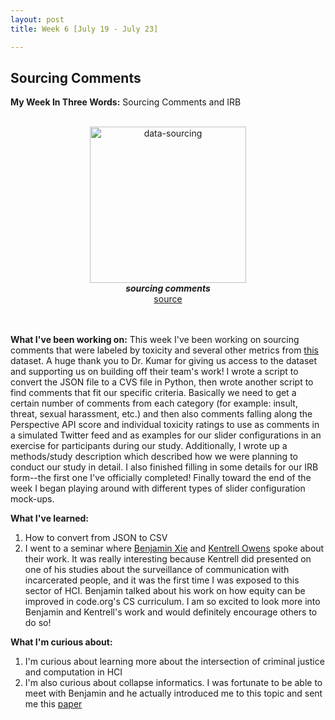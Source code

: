 ```yaml
---
layout: post
title: Week 6 [July 19 - July 23]

---
```


## Sourcing Comments


**My Week In Three Words:** Sourcing Comments and IRB
<br><br>
<center><img src="https://yjqian02.github.io/alicezhang-dreu/images/data-sourcing.jpg" alt="data-sourcing" width="250"/></center>

<!-- centering image desciption -->
<div style="text-align:center">    
  <b><i> sourcing comments </i></b>
</div>

<!-- centering image link -->
<div style="text-align:center">    
  <a href="https://www.ozassignments.com/solution/hi6008-data-collection-and-analysis-assignment-help">source</a>
</div>

<br><br>
**What I've been working on:** This week I've been working on sourcing comments that were labeled by toxicity and several other metrics from [this](https://data.esrg.stanford.edu/study/toxicity-perspectives) dataset. A huge thank you to Dr. Kumar for giving us access to the dataset and supporting us on building off their team's work! I wrote a script to convert the JSON file to a CVS file in Python, then wrote another script to find comments that fit our specific criteria. Basically we need to get a certain number of comments from each category (for example: insult, threat, sexual harassment, etc.) and then also comments falling along the Perspective API score and individual toxicity ratings to use as comments in a simulated Twitter feed and as examples for our slider configurations in an exercise for participants during our study. Additionally, I wrote up a methods/study description which described how we were planning to conduct our study in detail. I also finished filling in some details for our IRB form--the first one I've officially completed! Finally toward the end of the week I began playing around with different types of slider configuration mock-ups. 


**What I've learned:**
1. How to convert from JSON to CSV
2. I went to a seminar where [Benjamin Xie](https://www.benjixie.com/) and [Kentrell Owens](https://homes.cs.washington.edu/~kentrell/) spoke about their work. It was really interesting because Kentrell did presented on one of his studies about the surveillance of communication with incarcerated people, and it was the first time I was exposed to this sector of HCI. Benjamin talked about his work on how equity can be improved in code.org's CS curriculum. I am so excited to look more into Benjamin and Kentrell's work and would definitely encourage others to do so!

**What I'm curious about:**
1. I'm curious about learning more about the intersection of criminal justice and computation in HCI
2. I'm also curious about collapse informatics. I was fortunate to be able to meet with Benjamin and he actually introduced me to this topic and sent me this [paper](https://dl.acm.org/doi/10.1145/2493431)
